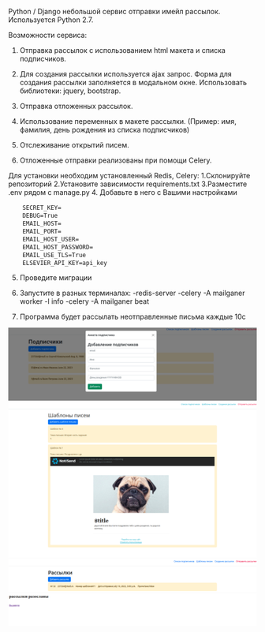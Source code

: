 Python / Django небольшой сервис отправки имейл рассылок. Используется Python 2.7.

Возможности сервиса:

1. Отправка рассылок с использованием html макета и списка подписчиков.

2. Для создания рассылки используется ajax запрос. Форма для создания рассылки заполняется в модальном окне. Использовать библиотеки: jquery, bootstrap.

3. Отправка отложенных рассылок.

4. Использование переменных в макете рассылки. (Пример: имя, фамилия, день рождения из списка подписчиков)

5. Отслеживание открытий писем.

6. Отложенные отправки реализованы при помощи Celery.


Для установки необходим установленный Redis, Celery:
1.Склонируйте репозиторий
2.Установите зависимости requirements.txt
3.Разместите .env рядом с manage.py
4. Добавьте в него c Вашими настройками<br>

        SECRET_KEY=
        DEBUG=True
        EMAIL_HOST=
        EMAIL_PORT=
        EMAIL_HOST_USER=
        EMAIL_HOST_PASSWORD=
        EMAIL_USE_TLS=True
        ELSEVIER_API_KEY=api_key
5. Проведите миграции 
6. Запустите в разных терминалах:
-redis-server
-celery -A mailganer worker -l info
-celery -A mailganer beat

5. Программа будет рассылать неотправленные письма каждые 10с

![img_7.png](img_7.png)
![img_3.png](img_3.png)
![img_4.png](img_4.png)
![img_5.png](img_5.png)

